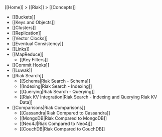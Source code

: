 [[Home]] > [[Riak]] > [[Concepts]]

* [[Buckets]]
* [[Keys and Objects]]
* [[Clusters]]
* [[Replication]]
* [[Vector Clocks]]
* [[Eventual Consistency]]
* [[Links]]
* [[MapReduce]]
  * [[Key Filters]]
* [[Commit Hooks]]
* [[Luwak]]  
* [[Riak Search]]
  * [[Schema|Riak Search - Schema]]
  * [[Indexing|Riak Search - Indexing]]
  * [[Querying|Riak Search - Querying]]
  * [[Riak KV Integration|Riak Search - Indexing and Querying Riak KV Data]]
* [[Comparisons|Riak Comparisons]]
  * [[Cassandra|Riak Compared to Cassandra]]
  * [[MongoDB|Riak Compared to MongoDB]]
  * [[Neo4J|Riak Compared to Neo4j]]
  * [[CouchDB|Riak Compared to CouchDB]]
